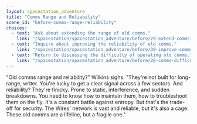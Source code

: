 ```yaml
---
layout: spacestation_adventure
title: "Comms Range and Reliability"
scene_id: "before-comms-range-reliability"
choices:
  - text: "Ask about extending the range of old comms."
    link: "/spacestation/spacestation_adventure/before/29-extend-comms-range/"
  - text: "Inquire about improving the reliability of old comms."
    link: "/spacestation/spacestation_adventure/before/30-improve-comms-reliability/"
  - text: "Return to discussing the difficulty of operating old comms."
    link: "/spacestation/spacestation_adventure/before/28-comms-difficulty/"
---
```


"Old comms range and reliability?" Wilkins sighs. "They're not built for long-range, writer. You're lucky to get a clear signal across a few sectors. And reliability? They're finicky. Prone to static, interference, and sudden breakdowns. You need to know how to maintain them, how to troubleshoot them on the fly. It's a constant battle against entropy. But that's the trade-off for security. The Wires' network is vast and reliable, but it's also a cage. These old comms are a lifeline, but a fragile one."
